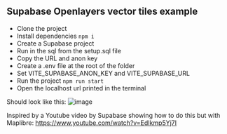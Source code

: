 ## Supabase Openlayers vector tiles example

- Clone the project
- Install dependencies `npm i`
- Create a Supabase project
- Run in the sql from the setup.sql file
- Copy the URL and anon key
- Create a .env file at the root of the folder
- Set VITE_SUPABASE_ANON_KEY and VITE_SUPABASE_URL
- Run the project `npm run start`
- Open the localhost url printed in the terminal

Should look like this:
![image](https://github.com/user-attachments/assets/ce7f11ae-337d-4e0a-b8d5-8ff812ecfc94)

Inspired by a Youtube video by Supabase showing how to do this but with Maplibre: https://www.youtube.com/watch?v=EdIkmp5Yj7I
